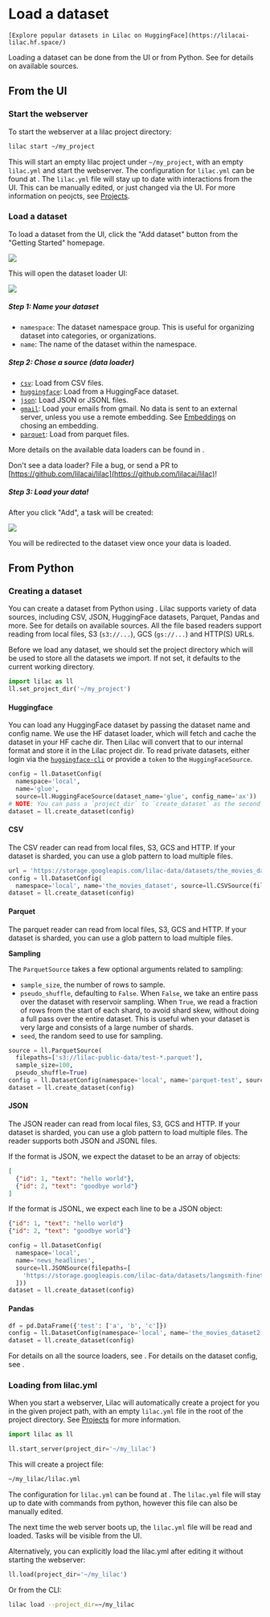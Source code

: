 # Load a dataset

```{tip}
[Explore popular datasets in Lilac on HuggingFace](https://lilacai-lilac.hf.space/)
```

Loading a dataset can be done from the UI or from Python. See [](#lilac.sources) for details on
available sources.

## From the UI

### Start the webserver

To start the webserver at a lilac project directory:

```sh
lilac start ~/my_project
```

This will start an empty lilac project under `~/my_project`, with an empty `lilac.yml` and start the
webserver. The configuration for `lilac.yml` can be found at [](#Config). The `lilac.yml` file will
stay up to date with interactions from the UI. This can be manually edited, or just changed via the
UI. For more information on peojcts, see [Projects](../projects/projects.md).

### Load a dataset

To load a dataset from the UI, click the "Add dataset" button from the "Getting Started" homepage.

<img src="../_static/dataset/dataset_getting_started.png"></img>

This will open the dataset loader UI:

<img src="../_static/dataset/dataset_load.png"></img>

##### Step 1: Name your dataset

- `namespace`: The dataset namespace group. This is useful for organizing dataset into categories,
  or organizations.
- `name`: The name of the dataset within the namespace.

##### Step 2: Chose a source (data loader)

- [`csv`](#lilac.sources.CSVSource): Load from CSV files.
- [`huggingface`](#lilac.sources.HuggingFaceSource): Load from a HuggingFace dataset.
- [`json`](#lilac.sources.JSONSource): Load JSON or JSONL files.
- [`gmail`](#lilac.sources.GmailSource): Load your emails from gmail. No data is sent to an external
  server, unless you use a remote embedding. See [Embeddings](../embeddings/embeddings.md) on
  chosing an embedding.
- [`parquet`](#lilac.sources.ParquetSource): Load from parquet files.

More details on the available data loaders can be found in [](#lilac.sources).

Don't see a data loader? File a bug, or send a PR to
[https://github.com/lilacai/lilac](https://github.com/lilacai/lilac)!

##### Step 3: Load your data!

After you click "Add", a task will be created:

<img src="../_static/dataset/dataset_load_tasks.png"></img>

You will be redirected to the dataset view once your data is loaded.

## From Python

### Creating a dataset

You can create a dataset from Python using [](#lilac.create_dataset). Lilac supports variety of data
sources, including CSV, JSON, HuggingFace datasets, Parquet, Pandas and more. See [](#lilac.sources)
for details on available sources. All the file based readers support reading from local files, S3
(`s3://...`), GCS (`gs://...`) and HTTP(S) URLs.

Before we load any dataset, we should set the project directory which will be used to store all the
datasets we import. If not set, it defaults to the current working directory.

```python
import lilac as ll
ll.set_project_dir('~/my_project')
```

#### Huggingface

You can load any HuggingFace dataset by passing the dataset name and config name. We use the HF
dataset loader, which will fetch and cache the dataset in your HF cache dir. Then Lilac will convert
that to our internal format and store it in the Lilac project dir. To read private datasets, either
login via the [`huggingface-cli`](https://huggingface.co/docs/huggingface_hub/quick-start#login) or
provide a `token` to the `HuggingFaceSource`.

```python
config = ll.DatasetConfig(
  namespace='local',
  name='glue',
  source=ll.HuggingFaceSource(dataset_name='glue', config_name='ax'))
# NOTE: You can pass a `project_dir` to `create_dataset` as the second argument.
dataset = ll.create_dataset(config)
```

#### CSV

The CSV reader can read from local files, S3, GCS and HTTP. If your dataset is sharded, you can use
a glob pattern to load multiple files.

```python
url = 'https://storage.googleapis.com/lilac-data/datasets/the_movies_dataset/the_movies_dataset.csv'
config = ll.DatasetConfig(
  namespace='local', name='the_movies_dataset', source=ll.CSVSource(filepaths=[url]))
dataset = ll.create_dataset(config)
```

#### Parquet

The parquet reader can read from local files, S3, GCS and HTTP. If your dataset is sharded, you can
use a glob pattern to load multiple files.

**Sampling**

The `ParquetSource` takes a few optional arguments related to sampling:

- `sample_size`, the number of rows to sample.
- `pseudo_shuffle`, defaulting to `False`. When `False`, we take an entire pass over the dataset
  with reservoir sampling. When `True`, we read a fraction of rows from the start of each shard, to
  avoid shard skew, without doing a full pass over the entire dataset. This is useful when your
  dataset is very large and consists of a large number of shards.
- `seed`, the random seed to use for sampling.

```python
source = ll.ParquetSource(
  filepaths=['s3://lilac-public-data/test-*.parquet'],
  sample_size=100,
  pseudo_shuffle=True)
config = ll.DatasetConfig(namespace='local', name='parquet-test', source=source)
dataset = ll.create_dataset(config)
```

#### JSON

The JSON reader can read from local files, S3, GCS and HTTP. If your dataset is sharded, you can use
a glob pattern to load multiple files. The reader supports both JSON and JSONL files.

If the format is JSON, we expect the dataset to be an array of objects:

```json
[
  {"id": 1, "text": "hello world"},
  {"id": 2, "text": "goodbye world"}
]
```

If the format is JSONL, we expect each line to be a JSON object:

```json
{"id": 1, "text": "hello world"}
{"id": 2, "text": "goodbye world"}
```

```python
config = ll.DatasetConfig(
  namespace='local',
  name='news_headlines',
  source=ll.JSONSource(filepaths=[
    'https://storage.googleapis.com/lilac-data/datasets/langsmith-finetuning-rag/rag.jsonl'
  ]))
dataset = ll.create_dataset(config)
```

#### Pandas

```python
df = pd.DataFrame({'test': ['a', 'b', 'c']})
config = ll.DatasetConfig(namespace='local', name='the_movies_dataset2', source=ll.PandasSource(df))
dataset = ll.create_dataset(config)
```

For details on all the source loaders, see [](#lilac.sources). For details on the dataset config,
see [](#lilac.DatasetConfig).

### Loading from lilac.yml

When you start a webserver, Lilac will automatically create a project for you in the given project
path, with an empty `lilac.yml` file in the root of the project directory. See
[Projects](../projects/projects.md) for more information.

```python
import lilac as ll

ll.start_server(project_dir='~/my_lilac')
```

This will create a project file:

```sh
~/my_lilac/lilac.yml
```

The configuration for `lilac.yml` can be found at [](#Config). The `lilac.yml` file will stay up to
date with commands from python, however this file can also be manually edited.

The next time the web server boots up, the `lilac.yml` file will be read and loaded. Tasks will be
visible from the UI.

Alternatively, you can explicitly load the lilac.yml after editing it without starting the
webserver:

```python
ll.load(project_dir='~/my_lilac')
```

Or from the CLI:

```sh
lilac load --project_dir=~/my_lilac
```
